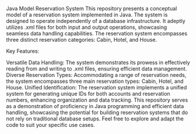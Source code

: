 Java Model Reservation System
This repository presents a conceptual model of a reservation system implemented in Java. The system is designed to operate independently of a database infrastructure. It adeptly utilizes .xml files for both input and output operations, showcasing seamless data handling capabilities. The reservation system encompasses three distinct reservation categories: Cabin, Hotel, and House.

Key Features:

Versatile Data Handling: The system demonstrates its prowess in effectively reading from and writing to .xml files, ensuring efficient data management.
Diverse Reservation Types: Accommodating a range of reservation needs, the system encompasses three main reservation types: Cabin, Hotel, and House.
Unified Identification: The reservation system implements a unified system for generating unique IDs for both accounts and reservation numbers, enhancing organization and data tracking.
This repository serves as a demonstration of proficiency in Java programming and efficient data handling, showcasing the potential for building reservation systems that do not rely on traditional database setups. Feel free to explore and adapt the code to suit your specific use cases.

